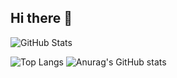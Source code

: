 ## Hi there 👋

![GitHub Stats](https://github-readme-stats.vercel.app/api?username=kobadaidesu&show_icons=true&theme=default)



![Top Langs](https://github-readme-stats.vercel.app/api/top-langs/?username=kobadaidesu&layout=compact&langs_count=6&theme=default)
![Anurag's GitHub stats](https://github-readme-stats.vercel.app/api?username=kobadaidesu&show_icons=true&theme=highcontrast)

<!--
**kobadaidesu/kobadaidesu** is a ✨ _special_ ✨ repository because its `README.md` (this file) appears on your GitHub profile.

Here are some ideas to get you started:

- 🔭 I’m currently working on ...
- 🌱 I’m currently learning ...
- 👯 I’m looking to collaborate on ...
- 🤔 I’m looking for help with ...
- 💬 Ask me about ...
- 📫 How to reach me: ...
- 😄 Pronouns: ...
- ⚡ Fun fact: ...
-->
